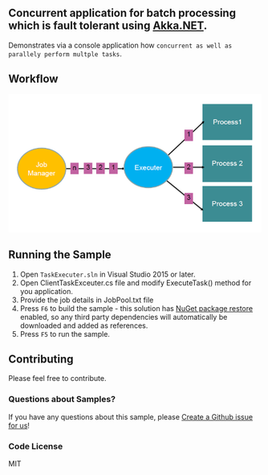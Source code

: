 ﻿## Concurrent application for batch processing which is fault tolerant using [Akka.NET](http://getakka.net/ "Akka.NET - .NET distributed actor framework"). 
Demonstrates via a console application how `concurrent as well as parallely perform multple tasks`. 

## Workflow
![Image of Workflow](/Concurrent-Application/Workflow.PNG)



## Running the Sample
1. Open `TaskExecuter.sln` in Visual Studio 2015 or later.
2. Open ClientTaskExceuter.cs file and modify ExecuteTask() method for you application.
3. Provide the job details in JobPool.txt file
4. Press `F6` to build the sample - this solution has [NuGet package restore](http://docs.nuget.org/docs/workflows/using-nuget-without-committing-packages) enabled, so any third party dependencies will automatically be downloaded and added as references.
5. Press `F5` to run the sample.


## Contributing

Please feel free to contribute.

### Questions about Samples?

If you have any questions about this sample, please [Create a Github issue for us](https://github.com/ERS-HCL/Generic-Batch-Processor/issues)!

### Code License
MIT








